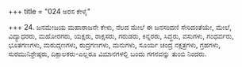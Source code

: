 +++
title = "024 ಅರಸ ಕೇಳೈ"

+++
24. ಜನಮೇಜಯ ಮಹಾರಾಜನೇ ಕೇಳು, ನೆಲದ ಮೇಲೆ ಈ ಜನಸಂದಣಿ ಸೇರಿದಂತೆಯೇ, ಮೇಲೆ, ವಿದ್ಯಾಧರರು, ಮಹೋರಗರು, ಯಕ್ಷರು, ರಾಕ್ಷಸರು, ಗರುಡರು, ಕಿನ್ನರರು, ಸಿದ್ಧರು, ವಸುಗಳು, ಗಂಧರ್ವರು, ಭೂತಗಣಗಳು, ಮರುದ್ಗಣಗಳು, ರುದ್ರಗಣಗಳು, ಮನುಗಳು, ಸೂರ್ಯ ಚಂದ್ರ ನಕ್ಷತ್ರಗಳು, ಗ್ರಹಗಳು, ಸುರಮುನಿಶ್ರೇಷ್ಠರು, ದಿಕ್ಪಾಲಕರು-ಎಲ್ಲರೂ ವಿಮಾನಗಳಲ್ಲಿ ಬಂದು ಗಗನವನ್ನು ತುಂಬಿ ನಿಂದರು.